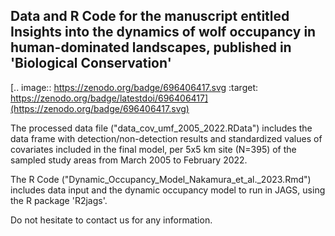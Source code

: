 ## Data and R Code for the manuscript entitled Insights into the dynamics of wolf occupancy in human-dominated landscapes, published in 'Biological Conservation'

[.. image:: https://zenodo.org/badge/696406417.svg
   :target: https://zenodo.org/badge/latestdoi/696406417](https://zenodo.org/badge/696406417.svg)

The processed data file ("data_cov_umf_2005_2022.RData")  includes the data frame with detection/non-detection results and standardized values of covariates included in the final model, per 5x5 km site (N=395) of the sampled study areas from March 2005 to February 2022.

The R Code ("Dynamic_Occupancy_Model_Nakamura_et_al._2023.Rmd") includes data input and the dynamic occupancy model to run in JAGS, using  the R package 'R2jags'.

Do not hesitate to contact us for any information.
